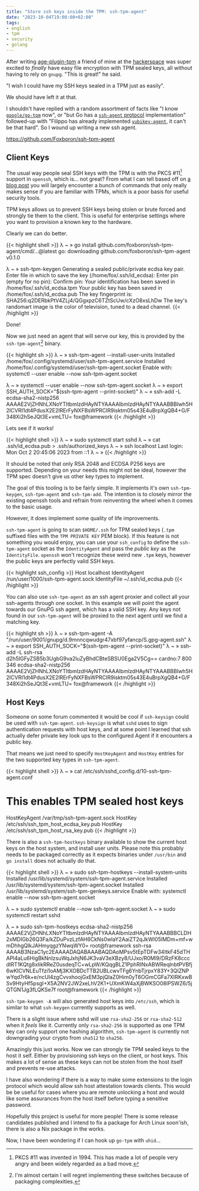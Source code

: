 ```yaml
---
title: "Store ssh keys inside the TPM: ssh-tpm-agent"
date: "2023-10-04T19:00:00+02:00"
tags:
- english
- tpm
- security
- golang
---
```


After writing [age-plugin-tpm](https://github.com/Foxboron/age-plugin-tpm) a friend of mine at the [hackerspace](https://hackeriet.no) was super
excited to *finally* have easy file encryption with TPM sealed keys, all without
having to rely on `gnupg`. "This is great!" he said.

"I wish I could have my SSH keys sealed in a TPM just as easily".

We should have left it at that.

I shouldn't have replied with a random assortment
of facts like "I know [`google/go-tpm`](https://github.com/google/go-tpm) now", or "but Go has a [`ssh-agent` protocol](https://pkg.go.dev/golang.org/x/crypto/ssh/agent) implementation" followed-up with "Filippo has already implemented [`yubikey-agent`](https://github.com/FiloSottile/yubikey-agent/), it can't be that hard". So I wound up writing a new ssh agent.

https://github.com/Foxboron/ssh-tpm-agent

## Client Keys 
The usual way people seal SSH keys with the TPM is with the PKCS #11[^1] support
in `openssh`, which is... not great? From what I can tell based off on [a blog
post](https://jade.fyi/blog/tpm-ssh/) you will largely encounter a bunch of
commands that only really makes sense if you are familiar with TPMs, which is a
poor basis for useful security tools.

TPM keys allows us to prevent SSH keys being stolen or brute forced and strongly
tie them to the client. This is useful for enterprise settings where you want to
provision a known key to the hardware.

Clearly we can do better.

{{< highlight shell >}}
λ ~ » go install github.com/foxboron/ssh-tpm-agent/cmd/...@latest
go: downloading github.com/foxboron/ssh-tpm-agent v0.1.0

λ ~ » ssh-tpm-keygen
Generating a sealed public/private ecdsa key pair.
Enter file in which to save the key (/home/fox/.ssh/id_ecdsa):
Enter pin (empty for no pin):
Confirm pin:
Your identification has been saved in /home/fox/.ssh/id_ecdsa.tpm
Your public key has been saved in /home/fox/.ssh/id_ecdsa.pub
The key fingerprint is:
SHA256:q2DERbkPtV4ZLj4/QGgxpzC6TZtScUw/cXzO8xsLhDw
The key's randomart image is the color of television, tuned to a dead channel.
{{< /highlight >}}

Done!

Now we just need an agent that will serve our key, this is provided by
the `ssh-tpm-agent`[^2] binary.

{{< highlight sh >}}
λ ~ » ssh-tpm-agent --install-user-units
Installed /home/fox/.config/systemd/user/ssh-tpm-agent.service
Installed /home/fox/.config/systemd/user/ssh-tpm-agent.socket
Enable with: systemctl --user enable --now ssh-tpm-agent.socket

λ ~ » systemctl --user enable --now ssh-tpm-agent.socket
λ ~ » export SSH_AUTH_SOCK="$(ssh-tpm-agent --print-socket)"
λ ~ » ssh-add -L
ecdsa-sha2-nistp256 AAAAE2VjZHNhLXNoYTItbmlzdHAyNTYAAAAIbmlzdHAyNTYAAABBBIwh5H2ICVRI1dt4PdusX2E2lRErFyNXFBsWPRCIR9isktm05s43E4uBrpXgQB4+G/F348Xi2hSeJQt3E+vmLTU= fox@framework
{{< /highlight >}}

Lets see if it works!

{{< highlight shell >}}
λ ~ » sudo systemctl start sshd
λ ~ » cat .ssh/id_ecdsa.pub > .ssh/authorized_keys
λ ~ » ssh localhost
Last login: Mon Oct  2 20:45:06 2023 from ::1
λ ~ »
{{< /highlight >}}

It should be noted that only RSA 2048 and ECDSA P256 keys are supported.
Depending on your needs this might not be ideal, however the TPM spec doesn't
give us other key types to implement.

The goal of this tooling is to be fairly simple. It implements it's own
`ssh-tpm-keygen`, `ssh-tpm-agent` and `ssh-tpm-add`. The intention is to closely
mirror the existing openssh tools and refrain from reinventing the wheel when it
comes to the basic usage.

However, it does implement some quality of life improvements.

`ssh-tpm-agent` is going to scan `$HOME/.ssh` for TPM sealed keys (`.tpm`
suffixed files with the `TPM PRIVATE KEY` PEM block). If this feature is not
something you would enjoy, you can use your `ssh_config` to define the
`ssh-tpm-agent` socket as the `IdentityAgent` and pass the *public key* as the
`IdentityFile`. `openssh` won't recognize these weird new `.tpm` keys, however
the public keys are perfectly valid SSH keys.

{{< highlight ssh_config >}}
Host localhost
    IdentityAgent /run/user/1000/ssh-tpm-agent.sock
    IdentityFile ~/.ssh/id_ecdsa.pub
{{< /highlight >}}

You can also use `ssh-tpm-agent` as an ssh agent proxier and collect all your
ssh-agents through one socket. In this example we will point the agent towards
our GnuPG ssh agent, which has a valid SSH key. Any keys not found in our
`ssh-tpm-agent` will be proxied to the next agent until we find a matching key.

{{< highlight sh >}}
λ ~ » ssh-tpm-agent -A "/run/user/9001/gnupg/d.9mnncqwudgr47xbf97yfancp/S.gpg-agent.ssh"
λ ~ » export SSH_AUTH_SOCK="$(ssh-tpm-agent --print-socket)"
λ ~ » ssh-add -L
ssh-rsa d2h5IGFyZSB5b3UgbG9va2luZyBhdCBteSBSU0Ega2V5Cg== cardno:7 800 346
ecdsa-sha2-nistp256 AAAAE2VjZHNhLXNoYTItbmlzdHAyNTYAAAAIbmlzdHAyNTYAAABBBIwh5H2ICVRI1dt4PdusX2E2lRErFyNXFBsWPRCIR9isktm05s43E4uBrpXgQB4+G/F348Xi2hSeJQt3E+vmLTU= fox@framework
{{< /highlight >}}


## Host Keys

Someone on some forum commented it would be cool if `ssh-keysign` could be used
with `ssh-tpm-agent`. `ssh-keysign` is what `sshd` uses to sign authentication
requests with host keys, and at some point I learned that ssh actually defer
private key look ups to the configured Agent if it encounters a public key.

That means we just need to specify `HostKeyAgent` and `HostKey` entries for the
two supported key types in `ssh-tpm-agent`.

{{< highlight shell >}}
λ ~ » cat /etc/ssh/sshd_config.d/10-ssh-tpm-agent.conf
# This enables TPM sealed host keys

HostKeyAgent /var/tmp/ssh-tpm-agent.sock
HostKey /etc/ssh/ssh_tpm_host_ecdsa_key.pub
HostKey /etc/ssh/ssh_tpm_host_rsa_key.pub
{{< /highlight >}}

There is also a `ssh-tpm-hostkeys` binary available to show the current host
keys on the host system, and install user units. Please note this probably needs
to be packaged correctly as it expects binaries under `/usr/bin` and `go
install` does not actually do that.

{{< highlight shell >}}
λ ~ » sudo ssh-tpm-hostkeys --install-system-units
Installed /usr/lib/systemd/system/ssh-tpm-agent.service
Installed /usr/lib/systemd/system/ssh-tpm-agent.socket
Installed /usr/lib/systemd/system/ssh-tpm-genkeys.service
Enable with: systemctl enable --now ssh-tpm-agent.socket

λ ~ » sudo systemctl enable --now ssh-tpm-agent.socket
λ ~ » sudo systemctl restart sshd

λ ~ » sudo ssh-tpm-hostkeys
ecdsa-sha2-nistp256 AAAAE2VjZHNhLXNoYTItbmlzdHAyNTYAAAAIbmlzdHAyNTYAAABBBCLDH2xMDIGb26Q3Fa/kZDuPvzLzfAH6CkNs0wlaY2AaiZT2qJkWI05lMDm+mf+wmDhhgQlkJAHmyqgzYNwqWY0= root@framework
ssh-rsa AAAAB3NzaC1yc2EAAAADAQABAAABAQDAoMPsv5tEpTDFw34ltkF45dTHAPl4aLu6HigBkNnIzsuWqJxhjN6JK3vaV3eXBzy8/UJxo/R0Ml9/DRzFK8cccdIRT1KQtg8xIikRReZ0usdeqTC+wLpW/KQqgBLZ1PphRINxABWReqlnbtPVBfj6wKlCVNLEuTfzi1oAMj3KXOBDcTTB2UBLcwvTFg6YnbTjrpxY83Y+3QIZNPwYqd7r6k+e/ncUl4zgCvvxhoojGxEM3pjQIaZ0Him0yT6OGmCGFa7XIRKxwBSv9HtyHf5psgI+X5A2NV2JW2xeLhV2K1+UXmKW4aXjBWKSO08lPSWZ6/5jQTGN1Jg3fLQKSe7f root@framework
{{< /highlight >}}

`ssh-tpm-keygen -A` will also generated host keys into `/etc/ssh`, which is
similar to what `ssh-keygen` currently supports as well.

There is a slight issue where sshd will use `rsa-sha2-256` or `rsa-sha2-512`
when it *feels* like it. Currently only `rsa-sha2-256` is supported as one TPM
key can only support one hashing algorithm, `ssh-tpm-agent` is currently
not downgrading your crypto from `sha512` to `sha256`.

Amazingly this just works. Now we can strongly tie TPM sealed keys to the host
it self. Either by provisioning ssh keys on the client, or host keys. This makes
a lot of sense as these keys can not be stolen from the host itself and prevents
re-use attacks.

I have also wondering if there is a way to make some extensions to the login
protocol which would allow ssh host attestation towards clients. This would be
be useful for cases where you are remote unlocking a host and would like some
assurances from the host itself before typing a sensitive password. 

Hopefully this project is useful for more people! There is some release
candidates published and I intend to fix a package for Arch Linux soon'ish,
there is also a Nix package in the works.

Now, I have been wondering if I can hook up `go-tpm` with `uhid`...


[^1]: PKCS #11 was invented in 1994. This has made a lot of people very angry and been widely regarded as a bad move.
[^2]: I'm almost certain I will regret implementing these switches because of packaging complexities.
